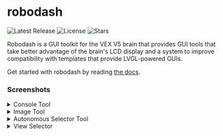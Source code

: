# robodash

![Latest Release](https://img.shields.io/github/v/release/unwieldycat/robodash)
![License](https://img.shields.io/github/license/unwieldycat/robodash)
![Stars](https://img.shields.io/github/stars/unwieldycat/robodash)

Robodash is a GUI toolkit for the VEX V5 brain that provides GUI tools that
take better advantage of the brain's LCD display and a
system to improve compatibility with templates that provide LVGL-powered
GUIs.

Get started with robodash by reading
[the docs](https://unwieldycat.github.io/robodash/).

### Screenshots

<details>
<summary>Console Tool</summary>

![The robodash image display](./docs/assets/console.png)

</details>

<details>
<summary>Image Tool</summary>

![The robodash image display](./docs/assets/image.png)

</details>

<details>
<summary>Autonomous Selector Tool</summary>

![The robodash selector](./docs/assets/selector.png)

</details>

<details>
<summary>View Selector</summary>

![The robodash view switcher](./docs/assets/view_selector.png)

</details>
